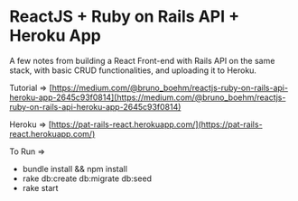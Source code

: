 # ReactJS + Ruby on Rails API + Heroku App

A few notes from building a React Front-end with Rails API on the same stack, with basic CRUD functionalities, and uploading it to Heroku.

Tutorial => [https://medium.com/@bruno_boehm/reactjs-ruby-on-rails-api-heroku-app-2645c93f0814](https://medium.com/@bruno_boehm/reactjs-ruby-on-rails-api-heroku-app-2645c93f0814)

Heroku => [https://pat-rails-react.herokuapp.com/](https://pat-rails-react.herokuapp.com/)

To Run =>
* bundle install && npm install
* rake db:create db:migrate db:seed
* rake start
